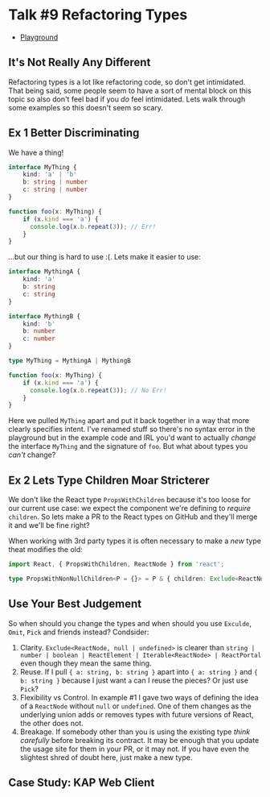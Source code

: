 # Talk \#9 Refactoring Types

* [Playground](https://www.typescriptlang.org/play/?#code/JYWwDg9gTgLgBAJQKYEMDGMA0cDecAKUEYAzgOrAwAWAwlcADYAmUSAdtsujAHIRNI4AXzgAzIiDgByVtykBuAFCLgbGEiij0ggLIBPACr02Ac1yK4luAGtVTAFzSUUuAB9pAIykWrHxyRgoVTN3NgBXEA8NH0s0f0DgtzhwyOihZVEwtgxgCDYxCAgACgAPR30jYIBKcys4YFE4UoA6WzYmOABebqcpGpwYqzQ8kggGJGaGCBMWj2bWMFQYIoBmKqr5OAB6LbgAUSgoAEJB9PSVNQ0tNF09amCAQVqrNodewb84AKDTQbivhK-c6qdSabRwfT3UwAIWellejikXg+jhSUSgf1REXRinOMD0iwhemhSBgoMqpi6RKhJie7khxhM0IyWRyeQKEAATKVysTSeTGf1Bg0miVWnYuj0pM4hXVYiMxhMpjMxXMFktVutNjs4Hx9ocTqdccp8YTCMRyJQqHw2DwwgwGHRGCx2AAefBUnBCAB8VI9ADJcHA0PRmKw2I49iU0AwwgJXVwMHwBNhwg6klkBKJVEgmL7zkA)

## It's Not Really Any Different

Refactoring types is a lot like refactoring code, so don't get intimidated. That being said, some people seem to have a
sort of mental block on this topic so also don't feel bad if you *do* feel intimidated. Lets walk through some examples
so this doesn't seem so scary.

## Ex 1 Better Discriminating

We have a thing!

```typescript
interface MyThing {
    kind: 'a' | 'b'
    b: string | number
    c: string | number
}

function foo(x: MyThing) {
    if (x.kind === 'a') {
      console.log(x.b.repeat(3)); // Err!
    }
}
```

...but our thing is hard to use :(. Lets make it easier to use:

```typescript
interface MythingA {
    kind: 'a'
    b: string
    c: string
}

interface MythingB {
    kind: 'b'
    b: number
    c: number
}

type MyThing = MythingA | MythingB

function foo(x: MyThing) {
    if (x.kind === 'a') {
      console.log(x.b.repeat(3)); // No Err!
    }
}
```

Here we pulled `MyThing` apart and put it back together in a way that more clearly specifies intent. I've renamed stuff
so there's no syntax error in the playground but in the example code and IRL you'd want to actually *change* the
interface `MyThing` and the signature of `foo`. But what about types you *can't* change?


## Ex 2 Lets Type Children Moar Stricterer

We don't like the React type `PropsWithChildren` because it's too loose for our current use case: we expect the
component we're defining to *require* `children`. So lets make a PR to the React types on GitHub and they'll merge it
and we'll be fine right?

When working with 3rd party types it is often necessary to make a *new* type theat modifies the old:

```typescript
import React, { PropsWithChildren, ReactNode } from 'react';

type PropsWithNonNullChildren<P = {}> = P & { children: Exclude<ReactNode, null | undefined> }
```

## Use Your Best Judgement

So when should you change the types and when should you use `Exculde`, `Omit`, `Pick` and friends instead? Condsider:

1. Clarity. `Exclude<ReactNode, null | undefined>` is clearer than `string | number | boolean | ReactElement | Iterable<ReactNode> | ReactPortal` even though they mean the same thing.
2. Reuse. If I pull `{ a: string, b: string }` apart into `{ a: string }` and `{ b: string }` because I just want `a` can I reuse the pieces? Or just use `Pick`?
3. Flexibility vs Control. In example #1 I gave two ways of defining the idea of a `ReactNode` without `null` or
   `undefined`. One of them changes as the underlying union adds or removes types with future versions of React, the
   other does not.
4. Breakage. If somebody other than you is using the existing type *think carefully* before breaking its contract. It
   may be enough that you update the usage site for them in your PR, or it may not. If you have even the slightest shred
   of doubt here, just make a new type.

## Case Study: KAP Web Client

